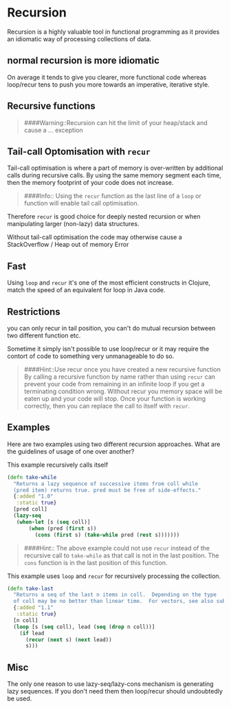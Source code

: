 # Recursion

Recursion is a highly valuable tool in functional programming as it provides an idiomatic way of processing collections of data.


## normal recursion is more idiomatic

On average it tends to give you clearer, more functional code whereas loop/recur tens to push you more towards an imperative, iterative style.



## Recursive functions



> ####Warning::Recursion can hit the limit of your heap/stack and cause a ... exception


## Tail-call Optomisation with `recur`

Tail-call optimisation is where a part of memory is over-written by additional calls during recursive calls.  By using the same memory segment each time, then the memory footprint of your code does not increase.

> ####Info::
> Using the `recur` function as the last line of a `loop` or function will enable tail call optimisation.

Therefore `recur` is good choice for deeply nested recursion or when manipulating larger (non-lazy) data structures.

Without tail-call optimisation the code may otherwise cause a StackOverflow / Heap out of memory Error


## Fast

Using `loop` and `recur` it's one of the most efficient constructs in Clojure, match the speed of an equivalent for loop in Java code.


## Restrictions

you can only recur in tail position, you can't do mutual recursion between two different function etc.

Sometime it simply isn't possible to use loop/recur or it may require the contort of code to something very unmanageable to do so.

> ####Hint::Use recur once you have created a new recursive function
> By calling a recursive function by name rather than using `recur` can prevent your code from remaining in an infinite loop if you get a terminating condition wrong.  Without recur you memory space will be eaten up and your code will stop.
> Once your function is working correctly, then you can replace the call to itself with `recur`.



## Examples

Here are two examples using two different recursion approaches. What are the guidelines of usage of one over another?


This example recursively calls itself

```clojure
(defn take-while
  "Returns a lazy sequence of successive items from coll while
  (pred item) returns true. pred must be free of side-effects."
  {:added "1.0"
   :static true}
  [pred coll]
  (lazy-seq
   (when-let [s (seq coll)]
       (when (pred (first s))
         (cons (first s) (take-while pred (rest s)))))))
```

> ####Hint::
> The above example could not use `recur` instead of the recursive call to `take-while` as that call is not in the last position.
> The `cons` function is in the last position of this function.


This example uses `loop` and `recur` for recursively processing the collection.

```clojure
(defn take-last
  "Returns a seq of the last n items in coll.  Depending on the type
  of coll may be no better than linear time.  For vectors, see also subvec."
  {:added "1.1"
   :static true}
  [n coll]
  (loop [s (seq coll), lead (seq (drop n coll))]
    (if lead
      (recur (next s) (next lead))
      s)))
```



## Misc

The only one reason to use lazy-seq/lazy-cons mechanism is generating lazy sequences. If you don't need them then loop/recur should undoubtedly be used.
